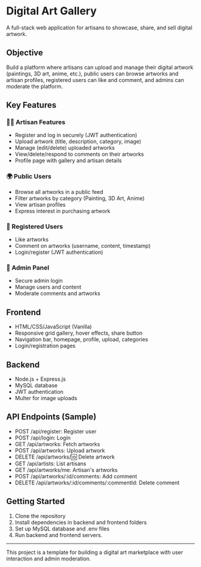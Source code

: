 # Digital Art Gallery

A full-stack web application for artisans to showcase, share, and sell digital artwork.

## Objective
Build a platform where artisans can upload and manage their digital artwork (paintings, 3D art, anime, etc.), public users can browse artworks and artisan profiles, registered users can like and comment, and admins can moderate the platform.

## Key Features

### 🧑‍🎨 Artisan Features
- Register and log in securely (JWT authentication)
- Upload artwork (title, description, category, image)
- Manage (edit/delete) uploaded artworks
- View/delete/respond to comments on their artworks
- Profile page with gallery and artisan details

### 🌍 Public Users
- Browse all artworks in a public feed
- Filter artworks by category (Painting, 3D Art, Anime)
- View artisan profiles
- Express interest in purchasing artwork

### 💬 Registered Users
- Like artworks
- Comment on artworks (username, content, timestamp)
- Login/register (JWT authentication)

### 💼 Admin Panel
- Secure admin login
- Manage users and content
- Moderate comments and artworks

## Frontend
- HTML/CSS/JavaScript (Vanilla)
- Responsive grid gallery, hover effects, share button
- Navigation bar, homepage, profile, upload, categories
- Login/registration pages

## Backend
- Node.js + Express.js
- MySQL database
- JWT authentication
- Multer for image uploads

## API Endpoints (Sample)
- POST /api/register: Register user
- POST /api/login: Login
- GET /api/artworks: Fetch artworks
- POST /api/artworks: Upload artwork
- DELETE /api/artworks/:id: Delete artwork
- GET /api/artists: List artisans
- GET /api/artworks/me: Artisan's artworks
- POST /api/artworks/:id/comments: Add comment
- DELETE /api/artworks/:id/comments/:commentId: Delete comment

## Getting Started
1. Clone the repository
2. Install dependencies in backend and frontend folders
3. Set up MySQL database and .env files
4. Run backend and frontend servers.

---
This project is a template for building a digital art marketplace with user interaction and admin moderation.
